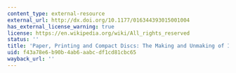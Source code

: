 ```yaml
---
content_type: external-resource
external_url: http://dx.doi.org/10.1177/016344393015001004
has_external_license_warning: true
license: https://en.wikipedia.org/wiki/All_rights_reserved
status: ''
title: 'Paper, Printing and Compact Discs: The Making and Unmaking of Islamic Culture'
uid: f43a78e6-b90b-4ab6-aabc-df1cd81cbc65
wayback_url: ''
---
```

